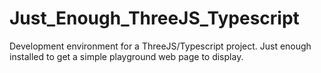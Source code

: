 # Just_Enough_ThreeJS_Typescript


Development environment for a ThreeJS/Typescript project. Just enough installed to get a simple playground web page to display.
